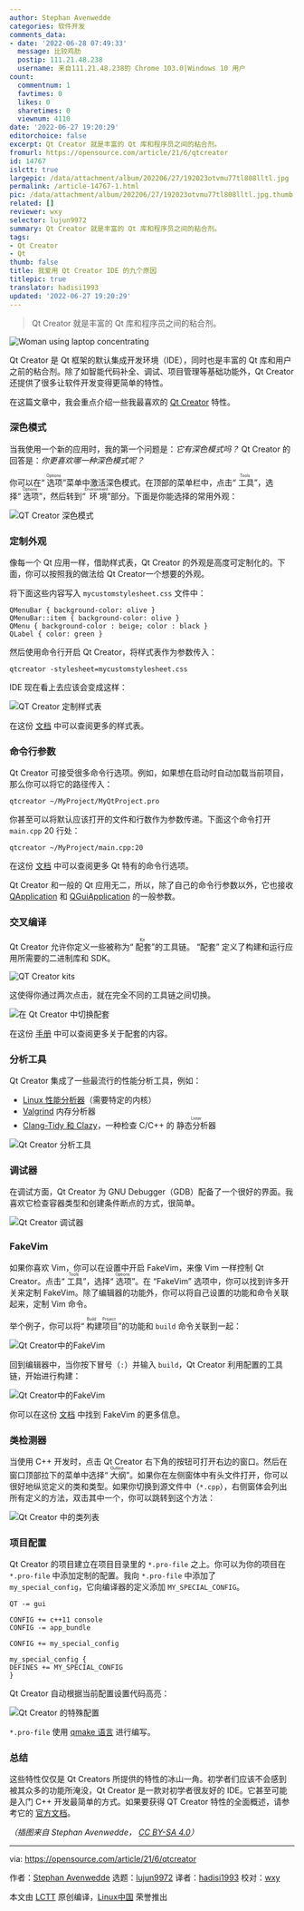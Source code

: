 ```yaml
---
author: Stephan Avenwedde
categories: 软件开发
comments_data:
- date: '2022-06-28 07:49:33'
  message: 比较鸡肋
  postip: 111.21.48.238
  username: 来自111.21.48.238的 Chrome 103.0|Windows 10 用户
count:
  commentnum: 1
  favtimes: 0
  likes: 0
  sharetimes: 0
  viewnum: 4110
date: '2022-06-27 19:20:29'
editorchoice: false
excerpt: Qt Creator 就是丰富的 Qt 库和程序员之间的粘合剂。
fromurl: https://opensource.com/article/21/6/qtcreator
id: 14767
islctt: true
largepic: /data/attachment/album/202206/27/192023otvmu77tl808lltl.jpg
permalink: /article-14767-1.html
pic: /data/attachment/album/202206/27/192023otvmu77tl808lltl.jpg.thumb.jpg
related: []
reviewer: wxy
selector: lujun9972
summary: Qt Creator 就是丰富的 Qt 库和程序员之间的粘合剂。
tags:
- Qt Creator
- Qt
thumb: false
title: 我爱用 Qt Creator IDE 的九个原因
titlepic: true
translator: hadisi1993
updated: '2022-06-27 19:20:29'
---
```



> 
> Qt Creator 就是丰富的 Qt 库和程序员之间的粘合剂。
> 
> 
> 


![](/data/attachment/album/202206/27/192023otvmu77tl808lltl.jpg "Woman using laptop concentrating")


Qt Creator 是 Qt 框架的默认集成开发环境（IDE），同时也是丰富的 Qt 库和用户之前的粘合剂。除了如智能代码补全、调试、项目管理等基础功能外，Qt Creator 还提供了很多让软件开发变得更简单的特性。


在这篇文章中，我会重点介绍一些我最喜欢的 [Qt Creator](https://www.qt.io/product/development-tools) 特性。


### 深色模式


当我使用一个新的应用时，我的第一个问题是：*它有深色模式吗？* Qt Creator 的回答是：*你更喜欢哪一种深色模式呢？*


你可以在“<ruby> 选项 <rt>  Options </rt></ruby>”菜单中激活深色模式。在顶部的菜单栏中，点击“<ruby> 工具 <rt>  Tools </rt></ruby>”，选择“<ruby> 选项 <rt>  Options </rt></ruby>”，然后转到“<ruby> 环境 <rt>  Environment </rt></ruby>”部分。下面是你能选择的常用外观：


![QT Creator 深色模式](/data/attachment/album/202206/27/192030vhoxx3wq5zoaimuu.png " QT Creator dark mode")


### 定制外观


像每一个 Qt 应用一样，借助样式表，Qt Creator 的外观是高度可定制化的。下面，你可以按照我的做法给 Qt Creator一个想要的外观。


将下面这些内容写入 `mycustomstylesheet.css` 文件中：



```
QMenuBar { background-color: olive }
QMenuBar::item { background-color: olive }
QMenu { background-color : beige; color : black }
QLabel { color: green }

```

然后使用命令行开启 Qt Creator，将样式表作为参数传入：



```
qtcreator -stylesheet=mycustomstylesheet.css

```

IDE 现在看上去应该会变成这样：


![QT Creator 定制样式表](/data/attachment/album/202206/27/192031dgcjzzo8g8zsuebc.png "QT Creator custom stylesheet")


在这份 [文档](https://doc.qt.io/qt-5/stylesheet-reference.html) 中可以查阅更多的样式表。


### 命令行参数


Qt Creator 可接受很多命令行选项。例如，如果想在启动时自动加载当前项目，那么你可以将它的路径传入：



```
qtcreator ~/MyProject/MyQtProject.pro

```

你甚至可以将默认应该打开的文件和行数作为参数传递。下面这个命令打开 `main.cpp` 20 行处：



```
qtcreator ~/MyProject/main.cpp:20

```

在这份 [文档](https://doc.qt.io/qtcreator/creator-cli.html) 中可以查阅更多 Qt 特有的命令行选项。


Qt Creator 和一般的 Qt 应用无二，所以，除了自己的命令行参数以外，它也接收 [QApplication](https://doc.qt.io/qt-5/qapplication.html#QApplication) 和 [QGuiApplication](https://doc.qt.io/qt-5/qguiapplication.html#supported-command-line-options) 的一般参数。


### 交叉编译


Qt Creator 允许你定义一些被称为“<ruby> 配套 <rt>  Kit </rt></ruby>”的工具链。 “配套” 定义了构建和运行应用所需要的二进制库和 SDK。


![QT Creator kits](/data/attachment/album/202206/27/192032tf5hvohuvd44bb5o.png "QT Creator kits")


这使得你通过两次点击，就在完全不同的工具链之间切换。


![在 Qt Creator 中切换配套](/data/attachment/album/202206/27/192032l222okur2oo9hry0.png "Switching between Kits in Qt Creator")


在这份 [手册](https://doc.qt.io/qtcreator/creator-targets.html) 中可以查阅更多关于配套的内容。


### 分析工具


Qt Creator 集成了一些最流行的性能分析工具，例如：


* [Linux 性能分析器](https://doc.qt.io/qtcreator/creator-cpu-usage-analyzer.html)（需要特定的内核）
* [Valgrind](https://doc.qt.io/qtcreator/creator-valgrind-overview.html) 内存分析器
* [Clang-Tidy 和 Clazy](https://doc.qt.io/qtcreator/creator-clang-tools.html)，一种检查 C/C++ 的 <ruby> 静态分析器 <rt>  Linter </rt></ruby>


![Qt Creator 分析工具](/data/attachment/album/202206/27/192032nltwha2hra2lvftx.png "Qt Creator analyzer")


### 调试器


在调试方面，Qt Creator 为 GNU Debugger（GDB）配备了一个很好的界面。我喜欢它检查容器类型和创建条件断点的方式，很简单。


![Qt Creator 调试器](/data/attachment/album/202206/27/192033usntj3uougu6s6wp.png "Qt Creator debugger")


### FakeVim


如果你喜欢 Vim，你可以在设置中开启 FakeVim，来像 Vim 一样控制 Qt Creator。点击“<ruby> 工具 <rt>  Tools </rt></ruby>”，选择“<ruby> 选项 <rt>  Options </rt></ruby>”。在 “FakeVim” 选项中，你可以找到许多开关来定制 FakeVim。除了编辑器的功能外，你可以将自己设置的功能和命令关联起来，定制 Vim 命令。


举个例子，你可以将“<ruby> 构建项目 <rt>  Build Project </rt></ruby>”的功能和 `build` 命令关联到一起：


![Qt Creator中的FakeVim](/data/attachment/album/202206/27/192033x6noddpmvdggqzfa.png "FakeVim in Qt Creator")


回到编辑器中，当你按下冒号（`:`）并输入 `build`，Qt Creator 利用配置的工具链，开始进行构建：


![Qt Creator中的FakeVim](/data/attachment/album/202206/27/192034vbddshw4o35yyobb.png "FakeVim in Qt Creator")


你可以在这份 [文档](https://doc.qt.io/qtcreator/creator-editor-fakevim.html) 中找到 FakeVim 的更多信息。


### 类检测器


当使用 C++ 开发时，点击 Qt Creator 右下角的按钮可打开右边的窗口。然后在窗口顶部拉下的菜单中选择“<ruby> 大纲 <rt>  Outline </rt></ruby>”。如果你在左侧窗体中有头文件打开，你可以很好地纵览定义的类和类型。如果你切换到源文件中（`*.cpp`），右侧窗体会列出所有定义的方法，双击其中一个，你可以跳转到这个方法：


![Qt Creator 中的类列表](/data/attachment/album/202206/27/192035ro53ou1zi8xm58np.png "List of classes in Qt Creator")


### 项目配置


Qt Creator 的项目建立在项目目录里的 `*.pro-file` 之上。你可以为你的项目在 `*.pro-file` 中添加定制的配置。我向 `*.pro-file` 中添加了 `my_special_config`，它向编译器的定义添加 `MY_SPECIAL_CONFIG`。



```
QT -= gui

CONFIG += c++11 console
CONFIG -= app_bundle

CONFIG += my_special_config

my_special_config {
DEFINES += MY_SPECIAL_CONFIG
}

```

Qt Creator 自动根据当前配置设置代码高亮：


![Qt Creator 的特殊配置](/data/attachment/album/202206/27/192036u4e7g72baeed7xd4.png "Special configuration in Qt Creator")


`*.pro-file` 使用 [qmake 语言](https://doc.qt.io/qt-5/qmake-language.html) 进行编写。


### 总结


这些特性仅仅是 Qt Creators 所提供的特性的冰山一角。初学者们应该不会感到被其众多的功能所淹没，Qt Creator 是一款对初学者很友好的 IDE。它甚至可能是入门 C++ 开发最简单的方式。如果要获得 QT Creator 特性的全面概述，请参考它的 [官方文档](https://doc.qt.io/qtcreator/)。


*（插图来自 Stephan Avenwedde， [CC BY-SA 4.0](https://creativecommons.org/licenses/by-sa/4.0/)）*




---


via: <https://opensource.com/article/21/6/qtcreator>


作者：[Stephan Avenwedde](https://opensource.com/users/hansic99) 选题：[lujun9972](https://github.com/lujun9972) 译者：[hadisi1993](https://github.com/hadisi1993) 校对：[wxy](https://github.com/wxy)


本文由 [LCTT](https://github.com/LCTT/TranslateProject) 原创编译，[Linux中国](https://linux.cn/) 荣誉推出